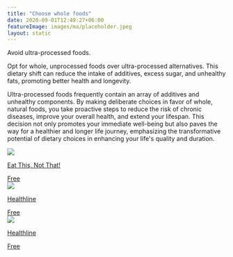```yaml
---
title: "Choose whole foods"
date: 2020-09-01T12:49:27+06:00
featureImage: images/ma/placeholder.jpeg
layout: static
---
```


Avoid ultra-processed foods.

Opt for whole, unprocessed foods over ultra-processed alternatives. This dietary shift can reduce the intake of additives, excess sugar, and unhealthy fats, promoting better health and longevity.

Ultra-processed foods frequently contain an array of additives and unhealthy components. By making deliberate choices in favor of whole, natural foods, you take proactive steps to reduce the risk of chronic diseases, improve your overall health, and extend your lifespan. This decision not only promotes your immediate well-being but also paves the way for a healthier and longer life journey, emphasizing the transformative potential of dietary choices in enhancing your life's quality and duration.

<a class="ma-link" href="https://www.eatthis.com/processed-foods/"><div class="ma-card ma-card-Health"><div class="ma-icon"><img src ="/images/Icon-check - health - opacity.svg"/></div><div class="ma-name"><p>Eat This, Not That!</p></div><div class="ma-paid-text"><span>Free </span></div></div></a><a class="ma-link" href="https://www.healthline.com/health/food-nutrition/ultra-processed-foods#So,-whats-the-difference-between-regular-processed-foods-and-ultra-processed-foods?-And-what-does-that-mean-for-your-health?"><div class="ma-card ma-card-Health"><div class="ma-icon"><img src ="/images/Icon-check - health - opacity.svg"/></div><div class="ma-name"><p>Healthline</p></div><div class="ma-paid-text"><span>Free </span></div></div></a><a class="ma-link" href="https://www.healthline.com/nutrition/how-to-eat-less-processed-food"><div class="ma-card ma-card-Health"><div class="ma-icon"><img src ="/images/Icon-check - health - opacity.svg"/></div><div class="ma-name"><p>Healthline</p></div><div class="ma-paid-text"><span>Free </span></div></div></a>  

<br/><br/>






